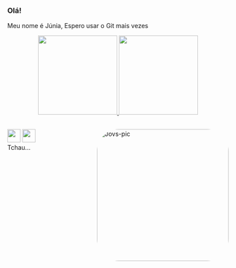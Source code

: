 ### Olá!
Meu nome é Júnia, 
Espero usar o Git mais vezes

<div align="center">
  <a href="https://github.com/JuniaRo7">
  <img height="180em" src="https://github-readme-stats.vercel.app/api?username=JuniaRo7&show_icons=true&theme=gotham&include_all_commits=true&count_private=true"/>
  <img height="180em" src="https://github-readme-stats.vercel.app/api/top-langs/?username=JuniaRo7&layout=compact&langs_count=7&theme=gotham "/>
  </div>
  
  ## 
 
<div> 
  <img  align="right" alt="Jovs-pic" style="border-radius:50px;" src="https://i.picasion.com/pic92/50a4f306083856169ec412f598eee1f5.gif" width="300" height="300" border="0">
  <a href="https://instagram.com/juniafreire_70" target="_blank"><img height="30em"src="https://seeklogo.com/images/I/instagram-new-2016-logo-4773FE3F99-seeklogo.com.png"></a>
  <a href = "mailto:juniafreire2004@gmail.com"><img height="30em" src="https://seeklogo.com/images/G/gmail-new-2020-logo-32DBE11BB4-seeklogo.com.png" target="_blank"></a> 
</div>
  
 <div>
 Tchau...
 </div>
